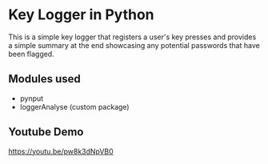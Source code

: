 # Key Logger in Python
This is a simple key logger that registers a user's key presses and provides a simple
summary at the end showcasing any potential passwords that have been flagged.
## Modules used
- pynput
- loggerAnalyse (custom package)
## Youtube Demo
https://youtu.be/pw8k3dNpVB0

